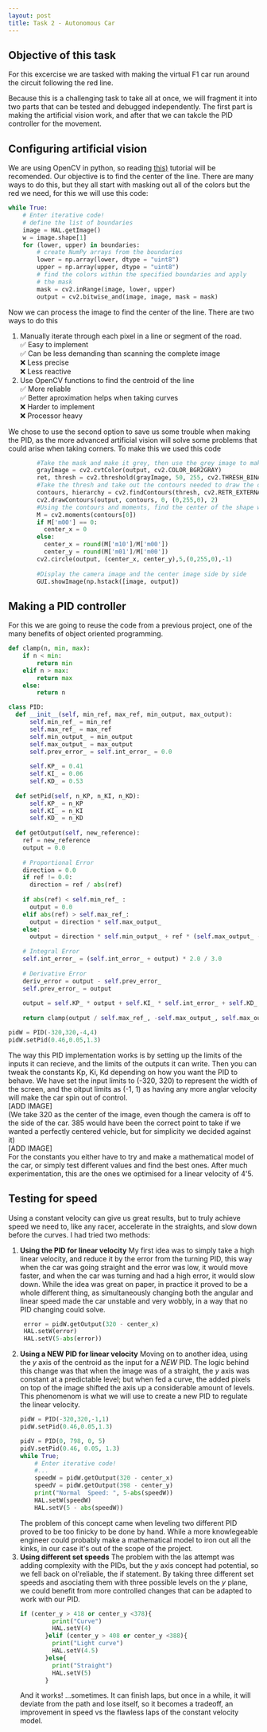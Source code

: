 ```yaml
---
layout: post
title: Task 2 - Autonomous Car
---
```

## Objective of this task
For this excercise we are tasked with making the virtual F1 car run around the circuit following the red line.

Because this is a challenging task to take all at once, we will fragment it into two parts that can be tested and debugged independently. The first part is making the artificial vision work,
and after that we can takcle the PID controller for the movement.

## Configuring artificial vision
We are using OpenCV in python, so reading [this)](https://docs.opencv.org/4.x/index.html) tutorial will be recomended.
Our objective is to find the center of the line. There are many ways to do this, but they all start with masking out all of the colors but the red we need, for this we will use this code:

```python
while True:
    # Enter iterative code!
    # define the list of boundaries
    image = HAL.getImage()
    w = image.shape[1]
    for (lower, upper) in boundaries:
    	# create NumPy arrays from the boundaries
    	lower = np.array(lower, dtype = "uint8")
    	upper = np.array(upper, dtype = "uint8")
    	# find the colors within the specified boundaries and apply
    	# the mask
    	mask = cv2.inRange(image, lower, upper)
    	output = cv2.bitwise_and(image, image, mask = mask)
```
Now we can process the image to find the center of the line. There are two ways to do this
1. Manually iterate through each pixel in a line or segment of the road.  
   ✅ Easy to implement  
   ✅ Can be less demanding than scanning the complete image  
   ❌ Less precise   
   ❌ Less reactive  
3. Use OpenCV functions to find the centroid of the line  
   ✅ More reliable  
   ✅ Better aproximation helps when taking curves  
   ❌ Harder to implement  
   ❌ Processor heavy  

We chose to use the second option to save us some trouble when making the PID, as the more advanced artificial vision will solve some problems that could arise when taking corners.
To make this we used this code
```python
    	#Take the mask and make it grey, then use the grey image to make a threshold image
    	grayImage = cv2.cvtColor(output, cv2.COLOR_BGR2GRAY)
    	ret, thresh = cv2.threshold(grayImage, 50, 255, cv2.THRESH_BINARY)
    	#Take the thresh and take out the contours needed to draw the outlines
    	contours, hierarchy = cv2.findContours(thresh, cv2.RETR_EXTERNAL, cv2.CHAIN_APPROX_NONE)
    	cv2.drawContours(output, contours, 0, (0,255,0), 2)
    	#Using the contours and moments, find the center of the shape we made, and filter any cero values
    	M = cv2.moments(contours[0])
    	if M['m00'] == 0:
    	  center_x = 0
    	else:
    	  center_x = round(M['m10']/M['m00'])
    	  center_y = round(M['m01']/M['m00'])
    	cv2.circle(output, (center_x, center_y),5,(0,255,0),-1)
    	
    	#Display the camera image and the center image side by side
    	GUI.showImage(np.hstack([image, output])
```

## Making a PID controller
For this we are going to reuse the code from a previous project, one of the many benefits of object oriented programming.  
```python
def clamp(n, min, max):
    if n < min:
        return min
    elif n > max:
        return max
    else:
        return n

class PID:
  def __init__(self, min_ref, max_ref, min_output, max_output):
      self.min_ref_ = min_ref
      self.max_ref_ = max_ref
      self.min_output_ = min_output
      self.max_output_ = max_output
      self.prev_error_ = self.int_error_ = 0.0
    
      self.KP_ = 0.41
      self.KI_ = 0.06
      self.KD_ = 0.53
  
  def setPid(self, n_KP, n_KI, n_KD):
      self.KP_ = n_KP
      self.KI_ = n_KI
      self.KD_ = n_KD
  
  def getOutput(self, new_reference):
    ref = new_reference
    output = 0.0
  
    # Proportional Error
    direction = 0.0
    if ref != 0.0:
      direction = ref / abs(ref)
  
    if abs(ref) < self.min_ref_ :
      output = 0.0
    elif abs(ref) > self.max_ref_:
      output = direction * self.max_output_
    else:
      output = direction * self.min_output_ + ref * (self.max_output_ - self.min_output_)
  
    # Integral Error
    self.int_error_ = (self.int_error_ + output) * 2.0 / 3.0
  
    # Derivative Error
    deriv_error = output - self.prev_error_
    self.prev_error_ = output
  
    output = self.KP_ * output + self.KI_ * self.int_error_ + self.KD_ * deriv_error
  
    return clamp(output / self.max_ref_, -self.max_output_, self.max_output_)

pidW = PID(-320,320,-4,4)
pidW.setPid(0.46,0.05,1.3)
```
The way this PID implementation works is by setting up the limits of the inputs it can recieve, and the limits of the outputs it can write. Then you can tweak the constants Kp, Ki, Kd depending on how you want the PID to behave. We have set the input limits to (-320, 320) to represent the width of the screen, and the oitput limits as (-1, 1) as having any more anglar velocity will make the car spin out of control.   
[ADD IMAGE]   
(We take 320 as the center of the image, even though the camera is off to the side of the car. 385 would have been the correct point to take if we wanted a perfectly centered vehicle, but for simplicity we decided against it)   
[ADD IMAGE]  
For the constants you either have to try and make a mathematical model of the car, or simply test different values and find the best ones. After much experimentation, this are the ones we optimised for a linear velocity of 4'5.  

## Testing for speed
Using a constant velocity can give us great results, but to truly achieve speed we need to, like any racer, accelerate in the straights, and slow down before the curves. I had tried two methods:
1. **Using the PID for linear velocity**
   My first idea was to simply take a high linear velocity, and reduce it by the error from the turning PID, this way when the car was going straight and the error was low, it would move faster, and when the car was turning and had a high error, it would slow down. While the idea was great on paper, in practice it proved to be a whole different thing, as simultaneously changing both the angular and linear speed made the car unstable and very wobbly, in a way that no PID changing could solve.
   ```python
    error = pidW.getOutput(320 - center_x)	
    HAL.setW(error)
    HAL.setV(5-abs(error))
   ```
2. **Using a NEW PID for linear velocity**
   Moving on to another idea, using the *y* axis of the centroid as the input for a *NEW* PID. The logic behind this change was that when the image was of a straight, the *y* axis was constant at a predictable level; but when fed a curve, the added pixels on top of the image shifted the axis up a considerable amount of levels. This phenomenom is what we will use to create a new PID to regulate the linear velocity.
   ```python
   pidW = PID(-320,320,-1,1)
   pidW.setPid(0.46,0.05,1.3)

   pidV = PID(0, 798, 0, 5)
   pidV.setPid(0.46, 0.05, 1.3)  
   while True;
       # Enter iterative code!
       #...
       speedW = pidW.getOutput(320 - center_x)
       speedV = pidW.getOutput(398 - center_y)
       print("Normal  Speed: ", 5-abs(speedW))
       HAL.setW(speedW)
       HAL.setV(5 - abs(speedW))

   ```
   The problem of this concept came when leveling two different PID proved to be too finicky to be done by hand. While a more knowlegeable engineer could probably make a mathematical model to iron out all the kinks, in our case it's out of the scope of the project.
3. **Using different set speeds**
   The problem with the las attempt was adding complexity with the PIDs, but the *y* axis concept had potential, so we fell back on ol'reliable, the if statement.
   By taking three different set speeds and asociating them with three possible levels on the *y* plane, we could benefit from more controlled changes that can be adapted to work with our PID.
   ```python
   if (center_y > 418 or center_y <378){
    	    print("Curve")
    	    HAL.setV(4)
    	  }elif (center_y > 408 or center_y <388){
    	    print("Light curve")
    	    HAL.setV(4.5)
    	  }else{
    	    print("Straight")
    	    HAL.setV(5)
    	  }
   ```
   And it works!
   ...sometimes. It can finish laps, but once in a while, it will deviate from the path and lose itself, so it becomes a tradeoff, an improvement in speed vs the flawless laps of the constant velocity model.
